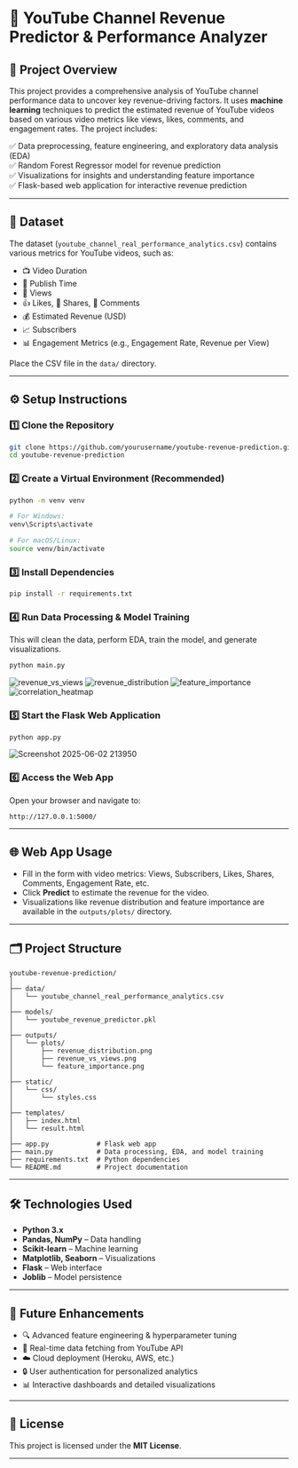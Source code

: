 
# 🎥 YouTube Channel Revenue Predictor & Performance Analyzer

## 🚀 Project Overview

This project provides a comprehensive analysis of YouTube channel performance data to uncover key revenue-driving factors. It uses **machine learning** techniques to predict the estimated revenue of YouTube videos based on various video metrics like views, likes, comments, and engagement rates. The project includes:

✅ Data preprocessing, feature engineering, and exploratory data analysis (EDA)  
✅ Random Forest Regressor model for revenue prediction  
✅ Visualizations for insights and understanding feature importance  
✅ Flask-based web application for interactive revenue prediction  

---

## 📂 Dataset

The dataset (`youtube_channel_real_performance_analytics.csv`) contains various metrics for YouTube videos, such as:

- 📺 Video Duration  
- 📅 Publish Time  
- 👀 Views  
- 👍 Likes, 🔗 Shares, 💬 Comments  
- 💰 Estimated Revenue (USD)  
- 📈 Subscribers  
- 📊 Engagement Metrics (e.g., Engagement Rate, Revenue per View)  

Place the CSV file in the `data/` directory.

---

## ⚙️ Setup Instructions

### 1️⃣ Clone the Repository

```bash
git clone https://github.com/yourusername/youtube-revenue-prediction.git
cd youtube-revenue-prediction
````

### 2️⃣ Create a Virtual Environment (Recommended)

```bash
python -m venv venv

# For Windows:
venv\Scripts\activate

# For macOS/Linux:
source venv/bin/activate
```

### 3️⃣ Install Dependencies

```bash
pip install -r requirements.txt
```

### 4️⃣ Run Data Processing & Model Training

This will clean the data, perform EDA, train the model, and generate visualizations.

```bash
python main.py
```
![revenue_vs_views](https://github.com/user-attachments/assets/fb7e45ff-9ea7-44d8-af83-c2799dbb0c97)
![revenue_distribution](https://github.com/user-attachments/assets/b227dc4a-de11-4391-95c8-f6261f9e8505)
![feature_importance](https://github.com/user-attachments/assets/50262fa2-41d1-4147-bd72-454d4f60efe4)
![correlation_heatmap](https://github.com/user-attachments/assets/a8fb46ed-7265-4ab6-abf7-b27fa85d05e8)

### 5️⃣ Start the Flask Web Application

```bash
python app.py
```
![Screenshot 2025-06-02 213950](https://github.com/user-attachments/assets/353aa887-ce6b-41db-9e67-4e659a93c0bf)

### 6️⃣ Access the Web App

Open your browser and navigate to:

```
http://127.0.0.1:5000/
```

---

## 🌐 Web App Usage

* Fill in the form with video metrics: Views, Subscribers, Likes, Shares, Comments, Engagement Rate, etc.
* Click **Predict** to estimate the revenue for the video.
* Visualizations like revenue distribution and feature importance are available in the `outputs/plots/` directory.

---

## 🗂️ Project Structure

```
youtube-revenue-prediction/
│
├── data/
│   └── youtube_channel_real_performance_analytics.csv
│
├── models/
│   └── youtube_revenue_predictor.pkl
│
├── outputs/
│   └── plots/
│       ├── revenue_distribution.png
│       ├── revenue_vs_views.png
│       └── feature_importance.png
│
├── static/
│   └── css/
│       └── styles.css
│
├── templates/
│   ├── index.html
│   └── result.html
│
├── app.py            # Flask web app
├── main.py           # Data processing, EDA, and model training
├── requirements.txt  # Python dependencies
└── README.md         # Project documentation
```

---

## 🛠️ Technologies Used

* **Python 3.x**
* **Pandas, NumPy** – Data handling
* **Scikit-learn** – Machine learning
* **Matplotlib, Seaborn** – Visualizations
* **Flask** – Web interface
* **Joblib** – Model persistence

---

## 🌟 Future Enhancements

* 🔍 Advanced feature engineering & hyperparameter tuning
* 📡 Real-time data fetching from YouTube API
* ☁️ Cloud deployment (Heroku, AWS, etc.)
* 🔒 User authentication for personalized analytics
* 📊 Interactive dashboards and detailed visualizations

---

## 📝 License

This project is licensed under the **MIT License**.

---

